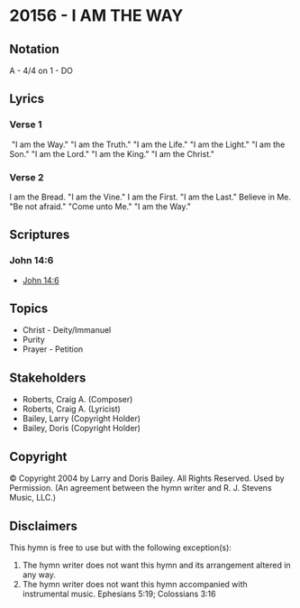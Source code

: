 # 20156 - I AM THE WAY

## Notation

A - 4/4 on 1 - DO

## Lyrics

### Verse 1

 "I am the Way." "I am the Truth." "I am the Life." "I am the Light." "I am the Son." "I am the Lord." "I am the King." "I am the Christ."

### Verse 2

I am the Bread. "I am the Vine." I am the First. "I am the Last." Believe in Me. "Be not afraid." "Come unto Me." "I am the Way."


## Scriptures

### John 14:6

- [John 14:6](https://www.biblegateway.com/passage/?search=John%2014%3A6)


## Topics

- Christ - Deity/Immanuel
- Purity
- Prayer - Petition

## Stakeholders

- Roberts, Craig A. (Composer)
- Roberts, Craig A. (Lyricist)
- Bailey, Larry (Copyright Holder)
- Bailey, Doris (Copyright Holder)

## Copyright

© Copyright 2004 by Larry and Doris Bailey. All Rights Reserved. Used by Permission.
(An agreement between the hymn writer and R. J. Stevens Music, LLC.)

## Disclaimers

This hymn is free to use but with the following exception(s):
1. The hymn writer does not want this hymn and its arrangement altered in any way.
2. The hymn writer does not want this hymn accompanied with instrumental music.
Ephesians 5:19; Colossians 3:16

